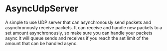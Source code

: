 # AsyncUdpServer
A simple to use UDP server that can asynchronously send packets and asynchronously receive packets.
It can receive and handle new packets to a set amount asynchronously, so make sure you can handle your packets async
It will queue sends and receives if you reach the set limit of the amount that can be handled async.
